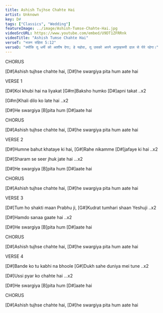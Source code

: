 ```yaml
---
title: Ashish Tujhse Chahte Hai
artist: Unknown
key: D#
tags: ["Classics", "Wedding"]
featureImage: ../image/Ashish-Tumse-Chahte-Hai.jpg
videoSrcURL: https://www.youtube.com/embed/U9DT1ZFRRnk
videoTitle: "Ashish Tumse Chahte Hai"
verseT: "भजन संहिता 5:12"
verseD: "क्योंकि तू धर्मी को आशीष देगा; हे यहोवा, तू उसको अपने अनुग्रहरूपी ढाल से घेरे रहेगा।"
---
```


CHORUS

[D#]Ashish tujhse chahte hai,
[D#]he swargiya pita hum aate hai


VERSE 1

[D#]Koi khubi hai na liyakat
[G#m]Baksho humko [D#]apni takat ..x2

[G#m]Khali dilo ko late hai ..x2

[D#]He swargiya [B]pita hum [D#]aate hai


CHORUS

[D#]Ashish tujhse chahte hai,
[D#]he swargiya pita hum aate hai

 
VERSE 2

[D#]Humne bahut khataye ki hai,
[G#]Rahe nikamme [D#]jafaye ki hai ..x2

[D#]Sharam se seer jhuk jate hai ...x2

[D#]He swargiya [B]pita hum [D#]aate hai


CHORUS

[D#]Ashish tujhse chahte hai,
[D#]he swargiya pita hum aate hai
 

VERSE 3

[D#]Tum ho shakti maan Prabhu ji,
[G#]Kudrat tumhari shaan Yeshuji ..x2

[D#]Hamdo sanaa gaate hai ..x2

[D#]He swargiya [B]pita hum [D#]aate hai


CHORUS

[D#]Ashish tujhse chahte hai,
[D#]he swargiya pita hum aate hai


VERSE 4

[D#]Bande ko tu kabhi na bhoole 
[G#]Dukh sahe duniya mei tune ..x2

[D#]Ussi pyar ko chahte hai ...x2

[D#]He swargiya [B]pita hum [D#]aate hai


CHORUS

[D#]Ashish tujhse chahte hai,
[D#]he swargiya pita hum aate hai